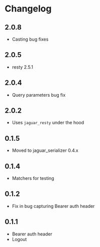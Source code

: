 # Changelog

## 2.0.8

+ Casting bug fixes

## 2.0.5

+ resty 2.5.1

## 2.0.4

+ Query parameters bug fix

## 2.0.2

+ Uses `jaguar_resty` under the hood

## 0.1.5

- Moved to jaguar_serializer 0.4.x

## 0.1.4

- Matchers for testing

## 0.1.2

- Fix in bug capturing Bearer auth header

## 0.1.1

- Bearer auth header
- Logout
